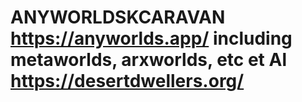 # ANYWORLDSKCARAVAN https://anyworlds.app/ including metaworlds, arxworlds, etc et Al https://desertdwellers.org/
